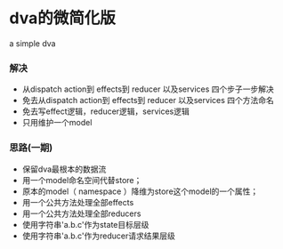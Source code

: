
# dva的微简化版
a simple dva

### 解决
- 从dispatch action到 effects到 reducer 以及services 四个步子一步解决
- 免去从dispatch action到 effects到 reducer 以及services 四个方法命名
- 免去写effect逻辑，reducer逻辑，services逻辑
- 只用维护一个model

### 思路(一期)
- 保留dva最根本的数据流
- 用一个model命名空间代替store；
- 原本的model（ namespace ）降维为store这个model的一个属性；
- 用一个公共方法处理全部effects
- 用一个公共方法处理全部reducers
- 使用字符串'a.b.c'作为state目标层级
- 使用字符串'a.b.c'作为reducer请求结果层级



